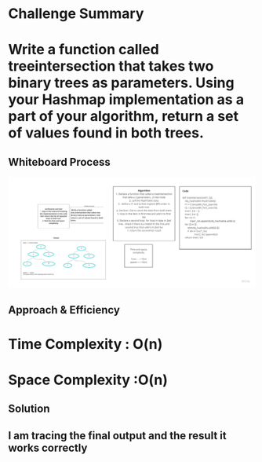 

# Challenge Summary
<!-- Description of the challenge -->
# Write a function called treeintersection that takes two binary trees as parameters. Using your Hashmap implementation as a part of your algorithm, return a set of values found in both trees.


## Whiteboard Process
<!-- Embedded whiteboard image -->
![image5](tree_intersection.jpg)
## Approach & Efficiency
<!-- What approach did you take? Why? What is the Big O space/time for this approach? -->

# Time Complexity : O(n)
# Space Complexity :O(n)

## Solution
<!-- Show how to run your code, and examples of it in action -->

## I am tracing the final output and the result it works correctly
